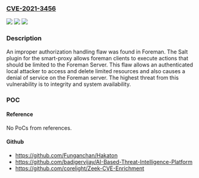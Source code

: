 ### [CVE-2021-3456](https://cve.mitre.org/cgi-bin/cvename.cgi?name=CVE-2021-3456)
![](https://img.shields.io/static/v1?label=Product&message=smart_proxy_salt&color=blue)
![](https://img.shields.io/static/v1?label=Version&message=affecting%20up%20to%2C%20including%20smart_proxy_salt%202.1.5%20&color=brightgreen)
![](https://img.shields.io/static/v1?label=Vulnerability&message=CWE-863&color=brightgreen)

### Description

An improper authorization handling flaw was found in Foreman. The Salt plugin for the smart-proxy allows foreman clients to execute actions that should be limited to the Foreman Server. This flaw allows an authenticated local attacker to access and delete limited resources and also causes a denial of service on the Foreman server. The highest threat from this vulnerability is to integrity and system availability.

### POC

#### Reference
No PoCs from references.

#### Github
- https://github.com/Funganchan/Hakaton
- https://github.com/badigervijay/AI-Based-Threat-Intelligence-Platform
- https://github.com/corelight/Zeek-CVE-Enrichment

